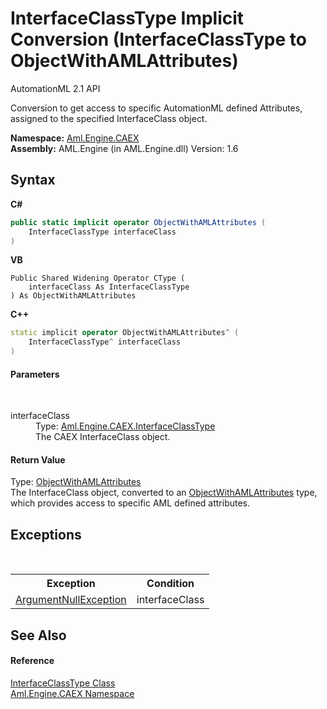 # InterfaceClassType&nbsp;Implicit Conversion (InterfaceClassType to ObjectWithAMLAttributes)
AutomationML 2.1 API 

Conversion to get access to specific AutomationML defined Attributes, assigned to the specified InterfaceClass object.

**Namespace:**&nbsp;<a href="N_Aml_Engine_CAEX">Aml.Engine.CAEX</a><br />**Assembly:**&nbsp;AML.Engine (in AML.Engine.dll) Version: 1.6

## Syntax

**C#**<br />
``` C#
public static implicit operator ObjectWithAMLAttributes (
	InterfaceClassType interfaceClass
)
```

**VB**<br />
``` VB
Public Shared Widening Operator CType ( 
	interfaceClass As InterfaceClassType
) As ObjectWithAMLAttributes
```

**C++**<br />
``` C++
static implicit operator ObjectWithAMLAttributes^ (
	InterfaceClassType^ interfaceClass
)
```


#### Parameters
&nbsp;<dl><dt>interfaceClass</dt><dd>Type: <a href="T_Aml_Engine_CAEX_InterfaceClassType">Aml.Engine.CAEX.InterfaceClassType</a><br />The CAEX InterfaceClass object.</dd></dl>

#### Return Value
Type: <a href="T_Aml_Engine_AmlObjects_ObjectWithAMLAttributes">ObjectWithAMLAttributes</a><br />The InterfaceClass object, converted to an <a href="T_Aml_Engine_AmlObjects_ObjectWithAMLAttributes">ObjectWithAMLAttributes</a> type, which provides access to specific AML defined attributes.

## Exceptions
&nbsp;<table><tr><th>Exception</th><th>Condition</th></tr><tr><td><a href="https://docs.microsoft.com/dotnet/api/system.argumentnullexception" target="_parent" rel="noopener noreferrer">ArgumentNullException</a></td><td>interfaceClass</td></tr></table>

## See Also


#### Reference
<a href="T_Aml_Engine_CAEX_InterfaceClassType">InterfaceClassType Class</a><br /><a href="N_Aml_Engine_CAEX">Aml.Engine.CAEX Namespace</a><br />